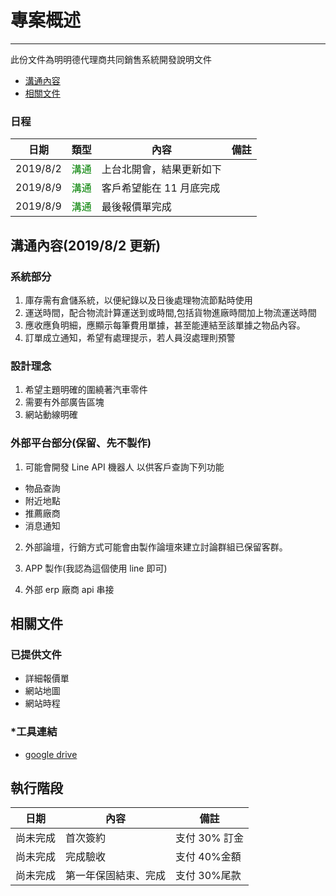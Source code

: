 # 專案概述

---

此份文件為明明德代理商共同銷售系統開發說明文件

- [溝通內容](#溝通內容)
- [相關文件](#相關文件)

### 日程
| 日期|類型|內容|備註
|-|:-:|-|-  
| 2019/8/2 | <span style="color: green;">溝通<span> | 上台北開會，結果更新如下 |&nbsp;
| 2019/8/9 | <span style="color: green;">溝通<span> | 客戶希望能在 11 月底完成 |&nbsp;
| 2019/8/9 | <span style="color: green;">溝通<span> | 最後報價單完成 |&nbsp;

## 溝通內容(2019/8/2 更新)

### 系統部分

1. 庫存需有倉儲系統，以便紀錄以及日後處理物流節點時使用
2. 運送時間，配合物流計算運送到或時間,包括貨物進廠時間加上物流運送時間
3. 應收應負明細，應顯示每筆費用單據，甚至能連結至該單據之物品內容。
4. 訂單成立通知，希望有處理提示，若人員沒處理則預警

### 設計理念

1. 希望主題明確的圍繞著汽車零件
2. 需要有外部廣告區塊
3. 網站動線明確

### 外部平台部分(保留、先不製作)

1. 可能會開發 Line API 機器人 以供客戶查詢下列功能

- 物品查詢
- 附近地點
- 推薦廠商
- 消息通知

2. 外部論壇，行銷方式可能會由製作論壇來建立討論群組已保留客群。

3. APP 製作(我認為這個使用 line 即可)

4. 外部 erp 廠商 api 串接

## 相關文件

### 已提供文件

- 詳細報價單
- 網站地圖
- 網站時程

### \*工具連結

- [google drive](https://drive.google.com/drive/folders/1wM00duSoITQz7gtglihT8cQQpkF2WGoj?usp=sharing)

## 執行階段

| 日期     | 內容                 | 備註          |
| -------- | -------------------- | ------------- |
| 尚未完成 | 首次簽約             | 支付 30% 訂金 |
| 尚未完成 | 完成驗收             | 支付 40%金額  |
| 尚未完成 | 第一年保固結束、完成 | 支付 30%尾款  |
